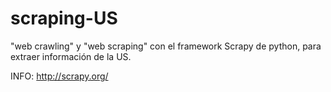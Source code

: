 # scraping-US
"web crawling" y "web scraping" con el framework Scrapy de python, para extraer información de la US.

INFO: http://scrapy.org/
